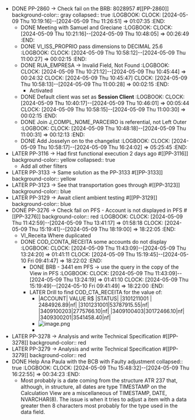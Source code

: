 - DONE PP-2860 -> Check fail on the BRB: 8028957 #[[PP-2860]]
  background-color:: gray
  collapsed:: true
  :LOGBOOK:
  CLOCK: [2024-05-09 Thu 10:19:16]--[2024-05-09 Thu 11:26:51] =>  01:07:35
  :END:
	- DONE Meeting with Samuel and Greciane
	  :LOGBOOK:
	  CLOCK: [2024-05-09 Thu 10:21:16]--[2024-05-09 Thu 10:48:05] =>  00:26:49
	  :END:
	- DONE Vl_ISS_PROPRIO pass dimensions to DECIMAL 25.6
	  :LOGBOOK:
	  CLOCK: [2024-05-09 Thu 10:58:12]--[2024-05-09 Thu 11:00:27] =>  00:02:15
	  :END:
	- DONE RUA_EMPRESA -> Invalid Field, Not Found
	  :LOGBOOK:
	  CLOCK: [2024-05-09 Thu 10:21:12]--[2024-05-09 Thu 10:45:44] =>  00:24:32
	  CLOCK: [2024-05-09 Thu 10:45:47]
	  CLOCK: [2024-05-09 Thu 10:58:13]--[2024-05-09 Thu 11:00:28] =>  00:02:15
	  :END:
		- Activated
	- DONE Default client was set as **Session Client**
	  :LOGBOOK:
	  CLOCK: [2024-05-09 Thu 10:40:17]--[2024-05-09 Thu 10:46:01] =>  00:05:44
	  CLOCK: [2024-05-09 Thu 10:58:15]--[2024-05-09 Thu 11:00:30] =>  00:02:15
	  :END:
	- DONE Join J_COMPL_NOME_PARCEIRO is referential, not Left Outer
	  :LOGBOOK:
	  CLOCK: [2024-05-09 Thu 10:48:18]--[2024-05-09 Thu 11:00:31] =>  00:12:13
	  :END:
	- DONE Add Josselyn on to the changelist
	  :LOGBOOK:
	  CLOCK: [2024-05-09 Thu 10:58:17]--[2024-05-09 Thu 16:24:02] =>  05:25:45
	  :END:
- LATER PP-3116 -> Had first functional execution 2 days ago #[[PP-3116]]
  background-color:: yellow
  collapsed:: true
	- Add all other filters
- LATER PP-3133 -> Same solution as the PP-3133 #[[PP-3133]]
  background-color:: yellow
- LATER PP-3123 -> See that transportation goes through #[[PP-3123]]
  background-color:: blue
- LATER PP-3129 -> Await client ambient testing #[[PP-3129]]
  background-color:: blue
- DONE PP-3276 -> Check fail on PFS - Account is not displayed in PFS #[[PP-3276]]
  background-color:: red
  :LOGBOOK:
  CLOCK: [2024-05-09 Thu 11:42:59]--[2024-05-09 Thu 13:41:17] =>  01:58:18
  CLOCK: [2024-05-09 Thu 15:19:41]--[2024-05-09 Thu 18:19:00] =>  18:22:05
  :END:
	- Vl_Receita Where duplicated
	- DONE COD_CONTA_RECEITA some accounts do not display
	  :LOGBOOK:
	  CLOCK: [2024-05-09 Thu 11:43:09]--[2024-05-09 Thu 13:24:20] =>  01:41:11
	  CLOCK: [2024-05-09 Thu 15:19:45]--[2024-05-10 Fri 09:41:47] =>  18:22:02
	  :END:
		- DONE BRB - 3441 em PFS -> use the query in the copy of the View in PFS
		  :LOGBOOK:
		  CLOCK: [2024-05-09 Thu 11:43:09]--[2024-05-09 Thu 13:24:19] =>  01:41:10
		  CLOCK: [2024-05-09 Thu 15:19:49]--[2024-05-10 Fri 09:41:49] =>  18:22:00
		  :END:
		- LATER Drill to find COD_CTA_RECEITA for the value of:
			- |ACCOUNT| VALUE R$ |STATUS|
			  |3101211001 | 2484926.89|nf|
			  |3101231001|53787915.55|nf|
			  |3409100203|2775766.10|nf|
			  |3409100403|30172466.10|nf|
			  |3409300201|3541458.40|nf|
			- ![image.png](../assets/image_1715278664359_0.png)
			-
- LATER PP-3278 -> Analysis and write Technical Specification #[[PP-3278]]
  background-color:: red
- LATER PP-3279 -> Analysis and write Technical Specification #[[PP-3279]]
  background-color:: red
- DONE Help Ana Paula with the BCB with Faulty adjustment
  collapsed:: true
  :LOGBOOK:
  CLOCK: [2024-05-09 Thu 15:48:32]--[2024-05-09 Thu 16:22:55] =>  00:34:23
  :END:
	- Most probably is a date coming from the structure ATR 237 that, although, in structure, all dates are type TIMESTAMP on the Calculation View are a miscellaneous of TIMESTAMP, DATE, NVARCHAR(8).
	  The issue is when it tries to adjust a item with a data greater then 8 characters most probably for the type used in the data field.
